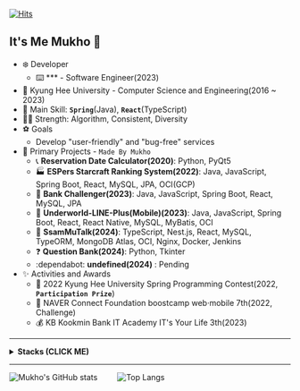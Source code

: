 [![Hits](https://hits.seeyoufarm.com/api/count/incr/badge.svg?url=https%3A%2F%2Fgithub.com%2Fmukhoplus&count_bg=%23CEE5D5&title_bg=%23D0B060&icon=&icon_color=%23E7E7E7&title=hi&edge_flat=true)](https://hits.seeyoufarm.com)

## It's Me Mukho 👋

- ❄️ Developer
  - ⌨️ *** - Software Engineer(2023)
- 🌱 Kyung Hee University - Computer Science and Engineering(2016 ~ 2023)
- 🏪 Main Skill: **`Spring`**(Java), **``React``**(TypeScript)
- 👩‍🎨 Strength: Algorithm, Consistent, Diversity
- ⚽ Goals
  - Develop "user-friendly" and "bug-free" services
- 👻 Primary Projects - `Made By Mukho`
  - 📞 **Reservation Date Calculator(2020)**: Python, PyQt5
  - 🏭 **ESPers Starcraft Ranking System(2022)**: Java, JavaScript, Spring Boot, React, MySQL, JPA, OCI(GCP)
  - 🏦 **Bank Challenger(2023)**: Java, JavaScript, Spring Boot, React, MySQL, JPA
  - 📗 **Underworld-LINE-Plus(Mobile)(2023)**: Java, JavaScript, Spring Boot, React, React Native, MySQL, MyBatis, OCI
  - 🍁 **SsamMuTalk(2024)**: TypeScript, Nest.js, React, MySQL, TypeORM, MongoDB Atlas, OCI, Nginx, Docker, Jenkins
  - ❓ **Question Bank(2024)**: Python, Tkinter
  - :dependabot: **undefined(2024)** : Pending
- ✨ Activities and Awards
  - 🥉 2022 Kyung Hee University Spring Programming Contest(2022, **`Participation Prize`**)
  - 🏃 NAVER Connect Foundation boostcamp web·mobile 7th(2022, Challenge)
  - 💰 KB Kookmin Bank IT Academy IT's Your Life 3th(2023)

---
<details>
  <summary>
    <b>Stacks (CLICK ME)</b>
  </summary>
  
  <div markdown="1">
    
  ### 💬 Languages
  
  <img src="https://img.shields.io/badge/C%2B%2B-00599C?style=for-the-badge&logo=C%2B%2B&logoColor=white"> <img src="https://img.shields.io/badge/Python-3776AB?style=for-the-badge&logo=Python&logoColor=white"> <img src="https://img.shields.io/badge/Java-007396?style=for-the-badge&logo=Java&logoColor=white"> <img src="https://img.shields.io/badge/JavaScript-F7DF1E?style=for-the-badge&logo=JavaScript&logoColor=white"><br>
  <img src="https://img.shields.io/badge/TypeScript-3178C6?style=for-the-badge&logo=TypeScript&logoColor=white"> <img src="https://img.shields.io/badge/kotlin-7F52FF?style=for-the-badge&logo=kotlin&logoColor=white"><br>
  <img src="https://img.shields.io/badge/C-A8B9CC?style=for-the-badge&logo=C&logoColor=white"> <img src="https://img.shields.io/badge/dart-0175C2?style=for-the-badge&logo=dart&logoColor=white"> <img src="https://img.shields.io/badge/VBA-D83B01?style=for-the-badge&logo=microsoft-office&logoColor=white">
  
  ### 📦 Backend
  
  <img src="https://img.shields.io/badge/Spring%20Boot-6DB33F?style=for-the-badge&logo=Spring%20Boot&logoColor=white"> <img src="https://img.shields.io/badge/Spring-6DB33F?style=for-the-badge&logo=Spring&logoColor=%2361DAFB"> <img src="https://img.shields.io/badge/NestJS-E0234E?style=for-the-badge&logo=nestjs&logoColor=%2361DAFB"> <img src="https://img.shields.io/badge/Express.js-000000?style=for-the-badge&logo=express&logoColor=%2361DAFB"><br>
  <img src="https://img.shields.io/badge/django-092E20?style=for-the-badge&logo=django&logoColor=white"> <img src="https://img.shields.io/badge/Postman-FF6C37?style=for-the-badge&logo=Postman&logoColor=white">

  ### 💾 Database

  <img src="https://img.shields.io/badge/MySQL-4479A1?style=for-the-badge&logo=MySQL&logoColor=white"> <img src="https://img.shields.io/badge/Oracle%20DB-F80000?style=for-the-badge&logo=Oracle&logoColor=white"> <img src="https://img.shields.io/badge/MariaDB-003545?style=for-the-badge&logo=MariaDB&logoColor=white"> <img src="https://img.shields.io/badge/MongoDB-47A248?style=for-the-badge&logo=MongoDB&logoColor=white">
  
  ### 🕸️ Frontend
  
  <img src="https://img.shields.io/badge/React-61DAFB?style=for-the-badge&logo=react&logoColor=black"> <img src="https://img.shields.io/badge/HTML-E34F26?style=for-the-badge&logo=HTML5&logoColor=white"> <img src="https://img.shields.io/badge/CSS-1572B6?style=for-the-badge&logo=CSS3&logoColor=white"><br>
  <img src="https://img.shields.io/badge/jQuery-0769AD?style=for-the-badge&logo=jQuery&logoColor=white"> <img src="https://img.shields.io/badge/Bootstrap-7952B3?style=for-the-badge&logo=Bootstrap&logoColor=white"> <img src="https://img.shields.io/badge/Ant%20Design-0170FE?style=for-the-badge&logo=Ant%20Design&logoColor=white"><br>

  ### 🌕 Mobile

  <img src="https://img.shields.io/badge/Android-3DDC84?style=for-the-badge&logo=Android&logoColor=white"> <img src="https://img.shields.io/badge/React%20Native-61DAFB?style=for-the-badge&logo=react&logoColor=white"> <img src="https://img.shields.io/badge/flutter-02569B?style=for-the-badge&logo=flutter&logoColor=white">

  ### ☁️ Cloud & DevOps
  
  <img src="https://img.shields.io/badge/Oracle%20Cloud-F80000?style=for-the-badge&logo=Oracle&logoColor=white"> <img src="https://img.shields.io/badge/Google%20Cloud-2088FF?style=for-the-badge&logo=googlecloud&logoColor=white"> <img src="https://img.shields.io/badge/Amazon%20AWS-232F3E?style=for-the-badge&logo=amazonaws&logoColor=white"><br>
  <img src="https://img.shields.io/badge/Nginx-009639?style=for-the-badge&logo=nginx&logoColor=white"> <img src="https://img.shields.io/badge/Docker-2496ED?style=for-the-badge&logo=docker&logoColor=white"> <img src="https://img.shields.io/badge/Jenkins-D24939?style=for-the-badge&logo=jenkins&logoColor=white"> <img src="https://img.shields.io/badge/Github%20Actions-4285F4?style=for-the-badge&logo=githubactions&logoColor=white">
  
  ### 🧰 IDE
  
  <img src="https://img.shields.io/badge/VSCode-007ACC?style=for-the-badge&logo=Visual%20Studio%20Code&logoColor=white"> <img src="https://img.shields.io/badge/IntelliJ%20IDEA-000000?style=for-the-badge&logo=intellij%20idea&logoColor=white"> <img src="https://img.shields.io/badge/Cursor%20IDE-000000?style=for-the-badge&logo=cursor&logoColor=white"><br>
  <img src="https://img.shields.io/badge/Visual%20Studio-5C2D91?style=for-the-badge&logo=Visual%20Studio&logoColor=white"> <img src="https://img.shields.io/badge/Eclipse%20IDE-2C2255?style=for-the-badge&logo=eclipse-ide&logoColor=white"> <img src="https://img.shields.io/badge/Android%20Studio-3DDC84?style=for-the-badge&logo=android-studio&logoColor=white"> <img src="https://img.shields.io/badge/Jupyter-F37626?style=for-the-badge&logo=jupyter&logoColor=white">
  
  ### 🖥️ OS
  
  <img src="https://img.shields.io/badge/Windows-0078D6?style=for-the-badge&logo=Windows&logoColor=white"> <img src="https://img.shields.io/badge/Mac%20OS-000000?style=for-the-badge&logo=macOS&logoColor=white"> <img src="https://img.shields.io/badge/Linux-FCC624?style=for-the-badge&logo=Linux&logoColor=white"> <img src="https://img.shields.io/badge/Android-3DDC84?style=for-the-badge&logo=Android&logoColor=white"> <img src="https://img.shields.io/badge/Ubuntu-E95420?style=for-the-badge&logo=ubuntu&logoColor=white">
  
  ### 🖱️ etc
  
  <img src="https://img.shields.io/badge/Github-181717?style=for-the-badge&logo=Github&logoColor=white"> <img src="https://img.shields.io/badge/Bitbucket-0052CC?style=for-the-badge&logo=Bitbucket&logoColor=white"> <img src="https://img.shields.io/badge/Gitlab-FC6D26?style=for-the-badge&logo=Gitlab&logoColor=white"> <img src="https://img.shields.io/badge/Sourcetree-0052CC?style=for-the-badge&logo=Sourcetree&logoColor=white"><br>
  <img src="https://img.shields.io/badge/Node.js-339933?style=for-the-badge&logo=nodedotjs&logoColor=white"> <img src="https://img.shields.io/badge/Qt-41CD52?style=for-the-badge&logo=Qt&logoColor=white"><br> 
  <img src="https://img.shields.io/badge/Google%20Drive-4285F4?style=for-the-badge&logo=Google%20Drive&logoColor=white"> <img src="https://img.shields.io/badge/Google%20Sheets-34A853?style=for-the-badge&logo=googlesheets&logoColor=white"> <img src="https://img.shields.io/badge/Microsoft%20Excel-217346?style=for-the-badge&logo=Microsoft%20Excel&logoColor=white"> <img src="https://img.shields.io/badge/Microsoft%20Access-A4373A?style=for-the-badge&logo=Microsoft%20Access&logoColor=white"><br>
  <img src="https://img.shields.io/badge/notion-000000?style=for-the-badge&logo=Notion&logoColor=white"> <img src="https://img.shields.io/badge/Discord-5865F2?style=for-the-badge&logo=discord&logoColor=white"> <img src="https://img.shields.io/badge/Adobe%20Premiere%20Pro-9999FF?style=for-the-badge&logo=adobepremierepro&logoColor=white">

  ### 🙏 Thanks to
  
  <img src="https://img.shields.io/badge/Naver-03C75A?style=for-the-badge&logo=naver&logoColor=white"> <img src="https://img.shields.io/badge/LG-A50034?style=for-the-badge&logo=lg&logoColor=white">

  - 👻 Projects
    - 💻 Underworld-LINE(2022): JavaScript, Node.js, GCP
    - 🌨️ Mukho Minor Gallery(2023): JavaScript, Express, MySQL, OCI
    - ⏰ Mlock(2024): JavaScript, React
    - 📋 Mukho Mini Gallery(2024): Java, Spring Boot, MySQL, JPA, OCI, Nginx
    - 🥅 PungDeong(2024) : Dart, Flutter
   
  </div>
</details>

---

![Mukho's GitHub stats](https://github-readme-stats.vercel.app/api?username=mukhoplus&show_icons=true&theme=react)&nbsp;&nbsp;&nbsp;&nbsp;&nbsp;&nbsp;&nbsp;&nbsp; ![Top Langs](https://github-readme-stats.vercel.app/api/top-langs/?username=mukhoplus&layout=compact&theme=nightowl&langs_count=6&hide=html,css,makefile,tex,scss,ejs,jupyter%20notebook)
